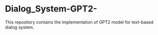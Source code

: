 # Dialog_System-GPT2-
This repository contains the implementation of GPT2 model for text-based dialog system. 
